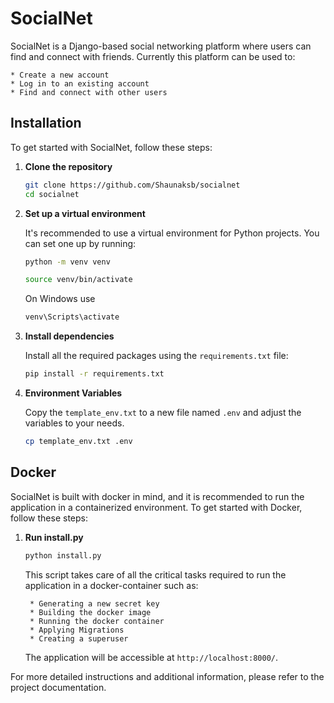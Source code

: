 # SocialNet

SocialNet is a Django-based social networking platform where users can find and connect with friends. Currently this platform can be used to:

    * Create a new account
    * Log in to an existing account
    * Find and connect with other users

## Installation

To get started with SocialNet, follow these steps:

1. **Clone the repository**

    ```bash
   git clone https://github.com/Shaunaksb/socialnet
   cd socialnet
   ```

2. **Set up a virtual environment**

   It's recommended to use a virtual environment for Python projects. You can set one up by running:

    ```bash
    python -m venv venv
   
    source venv/bin/activate  
    ```
   
   On Windows use 
   
    ```bash
   venv\Scripts\activate
    ```

3. **Install dependencies**

   Install all the required packages using the `requirements.txt` file:

   ```bash
   pip install -r requirements.txt
   ```

4. **Environment Variables**

   Copy the `template_env.txt` to a new file named `.env` and adjust the variables to your needs.

   ```bash
   cp template_env.txt .env
   ```

## Docker

SocialNet is built with docker in mind, and it is recommended to run the application in a containerized environment. To get started with Docker, follow these steps:

1. **Run install.py**

   ```bash
   python install.py
   ```

   This script takes care of all the critical tasks required to run the application in a docker-container such as:

        * Generating a new secret key
        * Building the docker image
        * Running the docker container
        * Applying Migrations
        * Creating a superuser

   The application will be accessible at `http://localhost:8000/`.

For more detailed instructions and additional information, please refer to the project documentation.

